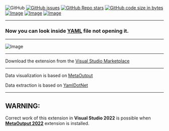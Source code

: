 ![GitHub](https://img.shields.io/github/license/viacheslav-lozinskyi/Preview-YAML)
[![GitHub issues](https://img.shields.io/github/issues/viacheslav-lozinskyi/Preview-YAML)](https://github.com/viacheslav-lozinskyi/Preview-YAML/issues)
[![GitHub Repo stars](https://img.shields.io/github/stars/viacheslav-lozinskyi/Preview-YAML)](https://github.com/viacheslav-lozinskyi/Preview-YAML/stargazers)
[![GitHub code size in bytes](https://img.shields.io/github/languages/code-size/viacheslav-lozinskyi/Preview-YAML)](https://github.com/viacheslav-lozinskyi/Preview-YAML)
[![Image](https://img.shields.io/badge/VS-2022-blueviolet)](https://marketplace.visualstudio.com/items?itemName=ViacheslavLozinskyi.MetaOutput-2022)
[![Image](https://img.shields.io/badge/VS-2019-blueviolet)](https://marketplace.visualstudio.com/items?itemName=ViacheslavLozinskyi.MetaOutput-2019)
[![Image](https://img.shields.io/badge/VS-2017-blueviolet)](https://marketplace.visualstudio.com/items?itemName=ViacheslavLozinskyi.MetaOutput-2019)

---

### Now you can look inside [YAML](https://en.wikipedia.org/wiki/YAML) file not opening it.

---

![Image](https://viacheslav-lozinskyi.github.io/Preview-YAML/resource/video/Presentation1.gif)

---

Download the extension from the [Visual Studio Marketplace](https://marketplace.visualstudio.com/items?itemName=ViacheslavLozinskyi.Preview-YAML)

---

Data visualization is based on [MetaOutput](https://www.metaoutput.net/?utm_source=github.com&utm_medium=referral&utm_campaign=redirect-to-homepage&utm_term=2021-11-21&utm_content=preview-yaml)

Data extraction is based on [YamlDotNet](https://github.com/aaubry/YamlDotNet)

---

## WARNING:

Correct work of this extension in **Visual Studio 2022** is possible when **[MetaOutput 2022](https://marketplace.visualstudio.com/items?itemName=ViacheslavLozinskyi.MetaOutput-2022)** extension is installed.
